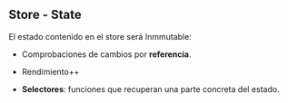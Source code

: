 ## Store - State

El estado contenido en el store será Inmmutable:

 - Comprobaciones de cambios por **referencia**.
 - Rendimiento++


 - **Selectores**: funciones que recuperan una parte concreta del estado.
